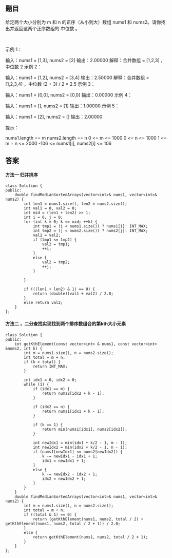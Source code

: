 ## 题目
给定两个大小分别为 m 和 n 的正序（从小到大）数组 nums1 和 nums2。请你找出并返回这两个正序数组的 中位数 。

 

示例 1：

输入：nums1 = [1,3], nums2 = [2]
输出：2.00000
解释：合并数组 = [1,2,3] ，中位数 2
示例 2：

输入：nums1 = [1,2], nums2 = [3,4]
输出：2.50000
解释：合并数组 = [1,2,3,4] ，中位数 (2 + 3) / 2 = 2.5
示例 3：

输入：nums1 = [0,0], nums2 = [0,0]
输出：0.00000
示例 4：

输入：nums1 = [], nums2 = [1]
输出：1.00000
示例 5：

输入：nums1 = [2], nums2 = []
输出：2.00000
 

提示：

nums1.length == m
nums2.length == n
0 <= m <= 1000
0 <= n <= 1000
1 <= m + n <= 2000
-106 <= nums1[i], nums2[i] <= 106


## 答案
#### 方法一 归并排序
```
class Solution {
public:
    double findMedianSortedArrays(vector<int>& nums1, vector<int>& nums2) {
        int len1 = nums1.size(), len2 = nums2.size();
        int val1 = 0, val2 = 0;
        int mid = (len1 + len2) >> 1;
        int i = 0, j = 0;
        for (int k = 0; k <= mid; ++k) {
            int tmp1 = (i < nums1.size()) ? nums1[i]: INT_MAX;
            int tmp2 = (j < nums2.size()) ? nums2[j]: INT_MAX;
            val1 = val2;
            if (tmp1 <= tmp2) {
                val2 = tmp1;
                ++i;
            }
            else {
                val2 = tmp2;
                ++j;
            }

        }

        if (((len1 + len2) & 1) == 0) {
            return (double)(val1 + val2) / 2.0;
        }
        else return val2;
    }
};
```

#### 方法二 ，二分查找实现找到两个排序数组合的第kth大小元素
```
class Solution {
public:
    int getKthElement(const vector<int> & nums1, const vector<int> &nums2, int k) {
        int m = nums1.size(), n = nums2.size();
        int total = m + n;
        if (k > total) {
            return INT_MAX;
        }

        int idx1 = 0, idx2 = 0;
        while (1) {
            if (idx1 == m) {
                return nums2[idx2 + k - 1];
            }

            if (idx2 == n) {
                return nums1[idx1 + k - 1];
            }

            if (k == 1) {
                return min(nums1[idx1], nums2[idx2]);
            }

            int newIdx1 = min(idx1 + k/2 - 1, m - 1);
            int newIdx2 = min(idx2 + k/2 - 1, n - 1);
            if (nums1[newIdx1] <= nums2[newIdx2]) {
                k -= newIdx1 - idx1 + 1;
                idx1 = newIdx1 + 1;
            }
            else {
                k -= newIdx2 - idx2 + 1;
                idx2 = newIdx2 + 1;
            }
        }
    }
    double findMedianSortedArrays(vector<int>& nums1, vector<int>& nums2) {
        int m = nums1.size(), n = nums2.size();
        int total = m + n;
        if ((total & 1) == 0) {
            return (getKthElement(nums1, nums2, total / 2) + getKthElement(nums1, nums2, total / 2 + 1)) / 2.0;
        }
        else {
            return getKthElement(nums1, nums2, total / 2 + 1);
        }
    }
};
```
